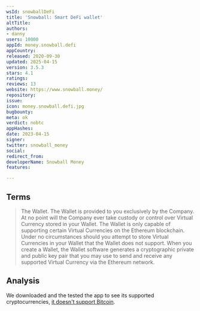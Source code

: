 ```yaml
---
wsId: snowballDeFi
title: 'Snowball: Smart DeFi wallet'
altTitle: 
authors:
- danny
users: 10000
appId: money.snowball.defi
appCountry: 
released: 2020-09-30
updated: 2025-04-15
version: 3.5.3
stars: 4.1
ratings: 
reviews: 13
website: https://www.snowball.money/
repository: 
issue: 
icon: money.snowball.defi.jpg
bugbounty: 
meta: ok
verdict: nobtc
appHashes: 
date: 2023-04-15
signer: 
twitter: snowball_money
social: 
redirect_from: 
developerName: Snowball Money
features: 

---
```


## Terms 

> The Wallet. The Wallet is provided to you exclusively by the Company. At no point will the Company ever take custody or control over Virtual Currency stored in your Wallet. The Wallet is only capable of supporting certain Virtual Currencies on the Ethereum blockchain. Under no circumstances should you attempt to store Virtual Currencies in your Wallet that the Wallet does not support. When you create a Wallet, the Wallet software generates a cryptographic private and public key pair that you may use to send and receive any supported Virtual Currency via the Ethereum network.

## Analysis 

We downloaded and the tested the app to see its supported cryptocurrencies, [it doesn't support Bitcoin](https://twitter.com/BitcoinWalletz/status/1647135924902580224).

